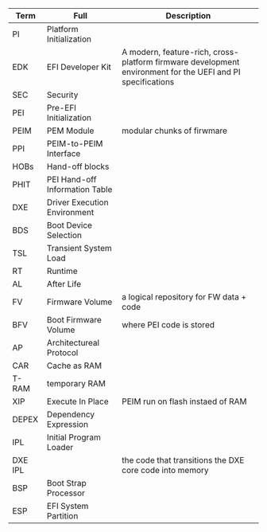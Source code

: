 |Term|Full|Description|
|-|-|-|
|PI|Platform Initialization||
|EDK|EFI Developer Kit|A modern, feature-rich, cross-platform firmware development environment for the UEFI and PI specifications|
|SEC|Security||
|PEI|Pre-EFI Initialization||
|PEIM|PEM Module|modular chunks of firwmare|
|PPI|PEIM-to-PEIM Interface||
|HOBs|Hand-off blocks||
|PHIT|PEI Hand-off Information Table||
|DXE|Driver Execution Environment||
|BDS|Boot Device Selection||
|TSL|Transient System Load||
|RT|Runtime||
|AL|After Life||
|FV|Firmware Volume|a logical repository for FW data + code|
|BFV|Boot Firmware Volume|where PEI code is stored|
|AP|Architectureal Protocol||
|CAR|Cache as RAM||
|T-RAM|temporary RAM||
|XIP|Execute In Place|PEIM run on flash instaed of RAM|
|DEPEX|Dependency Expression||
|IPL|Initial Program Loader||
|DXE IPL||the code that transitions the DXE core code into memory|
|BSP|Boot Strap Processor|
|ESP|EFI System Partition||
